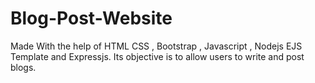 # Blog-Post-Website
Made With the help of HTML CSS , Bootstrap , Javascript , Nodejs  EJS Template and Expressjs.
Its objective is to allow users to write and post blogs.
